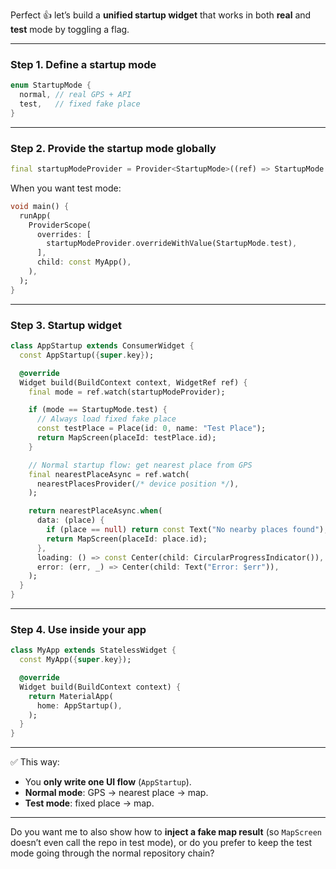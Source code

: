 

Perfect 👍 let’s build a **unified startup widget** that works in both **real** and **test** mode by toggling a flag.

---

### Step 1. Define a startup mode

```dart
enum StartupMode {
  normal, // real GPS + API
  test,   // fixed fake place
}
```

---

### Step 2. Provide the startup mode globally

```dart
final startupModeProvider = Provider<StartupMode>((ref) => StartupMode.normal);
```

When you want test mode:

```dart
void main() {
  runApp(
    ProviderScope(
      overrides: [
        startupModeProvider.overrideWithValue(StartupMode.test),
      ],
      child: const MyApp(),
    ),
  );
}
```

---

### Step 3. Startup widget

```dart
class AppStartup extends ConsumerWidget {
  const AppStartup({super.key});

  @override
  Widget build(BuildContext context, WidgetRef ref) {
    final mode = ref.watch(startupModeProvider);

    if (mode == StartupMode.test) {
      // Always load fixed fake place
      const testPlace = Place(id: 0, name: "Test Place");
      return MapScreen(placeId: testPlace.id);
    }

    // Normal startup flow: get nearest place from GPS
    final nearestPlaceAsync = ref.watch(
      nearestPlacesProvider(/* device position */),
    );

    return nearestPlaceAsync.when(
      data: (place) {
        if (place == null) return const Text("No nearby places found");
        return MapScreen(placeId: place.id);
      },
      loading: () => const Center(child: CircularProgressIndicator()),
      error: (err, _) => Center(child: Text("Error: $err")),
    );
  }
}
```

---

### Step 4. Use inside your app

```dart
class MyApp extends StatelessWidget {
  const MyApp({super.key});

  @override
  Widget build(BuildContext context) {
    return MaterialApp(
      home: AppStartup(),
    );
  }
}
```

---

✅ This way:

* You **only write one UI flow** (`AppStartup`).
* **Normal mode**: GPS → nearest place → map.
* **Test mode**: fixed place → map.

---

Do you want me to also show how to **inject a fake map result** (so `MapScreen` doesn’t even call the repo in test mode), or do you prefer to keep the test mode going through the normal repository chain?
